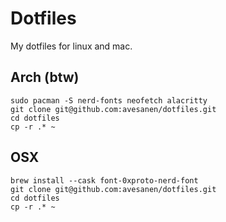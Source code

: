 Dotfiles
========
My dotfiles for linux and mac.

Arch (btw)
----------
```
sudo pacman -S nerd-fonts neofetch alacritty
git clone git@github.com:avesanen/dotfiles.git
cd dotfiles
cp -r .* ~
```

OSX
---

```
brew install --cask font-0xproto-nerd-font
git clone git@github.com:avesanen/dotfiles.git
cd dotfiles
cp -r .* ~
```
